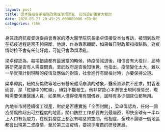 ```yaml
---
layout: post
title: 梁卓偉指專家指點政策或添煩添亂　疫情退卻後會大檢討
date: 2020-03-27 20:49:25.000000000 +08:00
categories: rthk
---
```


身兼政府抗疫督導委員會專家的港大醫學院院長梁卓偉接受本台專訪，被問到政府在抗疫過程是否不夠果斷。他說，作為專家顧問，如果每日對政策指指點點，對疫情防控不會有任何好處，可能只會添煩添亂。

梁卓偉認為，每項措施都有最適當的時候，待疫情減退後，相信會有大檢討，屆時將研究是否有人需要問責。至於政府是否後知後覺，他指出，疫情變化太大，難以一早就預計到現時的疫情及應做的對策，社會進行有關檢討時，亦要保持公道。

梁卓偉說，紐約及倫敦等地已有醫療體系崩潰的跡象，醫療資源供不應求，對香港而言，是「紅線中的紅線」，絕對不能發生。他非常擔心本港會出現同樣情況，現時需要保護醫護人員，如果無人懂得使用有關儀器，屆時有多少個床位都無用。

內地省市將陸續復工復產，對於是否應實施「全面封關」，梁卓偉認為，任何一個疫情風險超出可控程度的地區，關口防控工作都要做到最嚴密，即使全球有一半以上人口有免疫力，在應對疫症上都沒有喘息的空間。他相信，全球不論哪一個地區都會出現第二波疫情，至於第三波疫情，要視乎疫苗的研發進展。
